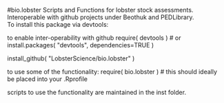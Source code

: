 #bio.lobster
Scripts and Functions for lobster stock assessments. Interoperable with github projects under Beothuk and PEDLibrary.  
To install this package via devtools:

to enable inter-operability with github
require( devtools ) # or install.packages( "devtools", dependencies=TRUE )

install_github( "LobsterScience/bio.lobster" ) 

to use some of the functionality:
require( bio.lobster ) # this should ideally be placed into your .Rprofile

scripts to use the functionality are maintained in the inst folder.
